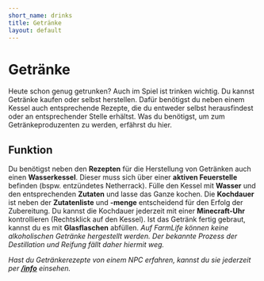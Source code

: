 ```yaml
---
short_name: drinks
title: Getränke
layout: default
---
```

# Getränke

Heute schon genug getrunken? Auch im Spiel ist trinken wichtig. Du kannst
Getränke kaufen oder selbst herstellen. Dafür benötigst du neben einem Kessel
auch entsprechende Rezepte, die du entweder selbst herausfindest oder an
entsprechender Stelle erhältst. Was du benötigst, um zum Getränkeproduzenten zu
werden, erfährst du hier.

## Funktion

Du benötigst neben den **Rezepten** für die Herstellung von Getränken auch einen
**Wasserkessel**. Dieser muss sich über einer **aktiven Feuerstelle** befinden
(bspw. entzündetes Netherrack). Fülle den Kessel mit **Wasser** und den
entsprechenden **Zutaten** und lasse das Ganze kochen. Die **Kochdauer** ist
neben der **Zutatenliste** und **-menge** entscheidend für den Erfolg der
Zubereitung. Du kannst die Kochdauer jederzeit mit einer **Minecraft-Uhr**
kontrollieren (Rechtsklick auf den Kessel). Ist das Getränk fertig gebraut,
kannst du es mit **Glasflaschen** abfüllen. _Auf FarmLife können keine
alkoholischen Getränke hergestellt werden. Der bekannte Prozess der Destillation
und Reifung fällt daher hiermit weg._

_Hast du Getränkerezepte von einem NPC erfahren, kannst du sie jederzeit per
**[/info](/commands/info)** einsehen._

